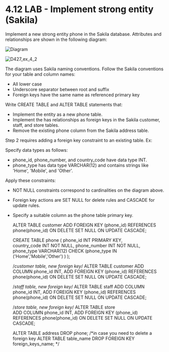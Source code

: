 # 4.12 LAB - Implement strong entity (Sakila)

Implement a new strong entity phone in the Sakila database. Attributes and relationships are shown in the following diagram:

![Diagram](https://www.dropbox.com/scl/fi/ohsvnbcqrws10zfc6554l/D427_ex_4_2.jpg?rlkey=796r2hkbhavhnw2ouzt925htl&dl=0)

![D427_ex_4_2](https://github.com/teopinillo/D-427-WGU-data-Applications/assets/18202193/366cc300-b45a-4978-a988-91a8bd3c9e34)


The diagram uses Sakila naming conventions. Follow the Sakila conventions for your table and column names:

* All lower case
* Underscore separator between root and suffix
* Foreign keys have the same name as referenced primary key

Write CREATE TABLE and ALTER TABLE statements that:

* Implement the entity as a new phone table.
* Implement the has relationships as foreign keys in the Sakila customer, staff, and store tables.
* Remove the existing phone column from the Sakila address table.

Step 2 requires adding a foreign key constraint to an existing table. Ex:

Specify data types as follows:

* phone_id, phone_number, and country_code have data type INT.
* phone_type has data type VARCHAR(12) and contains strings like 'Home', 'Mobile', and 'Other'.

Apply these constraints:

* NOT NULL constraints correspond to cardinalities on the diagram above.
* Foreign key actions are SET NULL for delete rules and CASCADE for update rules.
* Specify a suitable column as the phone table primary key.


	ALTER TABLE customer 
	  ADD FOREIGN KEY (phone_id) REFERENCES phone(phone_id)
	  ON DELETE SET NULL
	  ON UPDATE CASCADE;


	CREATE TABLE phone (
	phone_id INT PRIMARY KEY,    
    country_code INT NOT NULL,
    phone_number INT NOT NULL,
    phone_type VARCHAR(12) CHECK (phone_type IN ('Home','Mobile','Other') )
	);

	/*customer table, new foreign key*/
	ALTER TABLE customer 
	ADD COLUMN phone_id INT,
	ADD FOREIGN KEY (phone_id) REFERENCES phone(phone_id)
	ON DELETE SET NULL
	ON UPDATE CASCADE;
 
	/*staff table, new foreign key*/
	ALTER TABLE staff 
	ADD COLUMN phone_id INT,
	ADD FOREIGN KEY (phone_id) REFERENCES phone(phone_id)
	ON DELETE SET NULL
	ON UPDATE CASCADE;
	  
	/*store table, new foreign key*/
	ALTER TABLE store 	
	 ADD COLUMN phone_id INT,
	 ADD FOREIGN KEY (phone_id) REFERENCES phone(phone_id)
	 ON DELETE SET NULL
	 ON UPDATE CASCADE;
	 
	ALTER TABLE address DROP phone;
	 /*in case you need to delete a foreign key
	ALTER TABLE table_name DROP FOREIGN KEY foreign_keys_name;
	*/